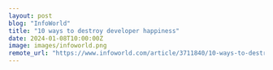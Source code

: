 ```yaml
---
layout: post
blog: "InfoWorld"
title: "10 ways to destroy developer happiness"
date: 2024-01-08T10:00:00Z
image: images/infoworld.png
remote_url: "https://www.infoworld.com/article/3711840/10-ways-to-destroy-developer-happiness.html#tk.rss_applicationdevelopment"
---
```

